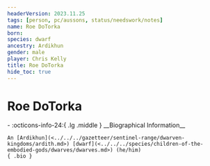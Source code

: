 ```yaml
---
headerVersion: 2023.11.25
tags: [person, pc/aussons, status/needswork/notes]
name: Roe DoTorka
born:
species: dwarf
ancestry: Ardikhun
gender: male
player: Chris Kelly
title: Roe DoTorka
hide_toc: true
---
```


# Roe DoTorka
<div class="grid cards ext-narrow-margin ext-one-column" markdown>
- :octicons-info-24:{ .lg .middle } __Biographical Information__

    An [Ardikhun](<../../../gazetteer/sentinel-range/dwarven-kingdoms/ardith.md>) [dwarf](<../../../species/children-of-the-embodied-gods/dwarves/dwarves.md>) (he/him)  
    { .bio }

</div>


